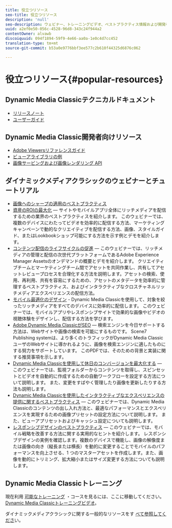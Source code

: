 ```yaml
---
title: 役立つリソース
seo-title: 役立つリソース
description: 'null'
seo-description: ウェビナー、トレーニングビデオ、ベストプラクティス情報および開発者向けリソースへのリンクです。
uuid: a2ef0e50-056c-4528-96d8-343c24f944a2
contentOwner: alvawb
discoiquuid: 094f1894-59f9-4e66-aa0a-1e0c4d7cc452
translation-type: tm+mt
source-git-commit: b53a0e9776bbf3ee577c2b610f44325d6876c062

---
```



# 役立つリソース{#popular-resources}

## Dynamic Media Classicテクニカルドキュメント

* [リリースノート](https://marketing.adobe.com/resources/help/en_US/s7/release_notes/index.html)
* [ユーザーガイド](introduction.md)

## Dynamic Media Classic開発者向けリソース

* [Adobe Viewersリファレンスガイド](https://marketing.adobe.com/resources/help/en_US/s7/viewers_ref/index.html)
* [ビューアライブラリの例](https://landing.adobe.com/en/na/dynamic-media/ctir-2755/live-demos.html)
* [画像サービングおよび画像レンダリング API](https://marketing.adobe.com/resources/help/en_US/s7/is_ir_api/index.html)

## ダイナミックメディアクラシックのウェビナーとチュートリアル

* [画像へのシャープの適用のベストプラクティス](/help/assets/s7_sharpening_images.pdf)
* [資産のROIの最大化](https://adobecustomersuccess.adobeconnect.com/p5ar3hfrrec/?launcher=false&fcsContent=true&pbMode=normal&proto=true) — サイトやモバイルアプリ全体にリッチメディアを配信するための業界のベストプラクティスを紹介します。 このウェビナーでは、複数のデバイスにわたってビデオを効率的に配信する方法、マーケティングキャンペーンで動的なクリエイティブを配信する方法、画像、スタイルガイド、またはLookbookショップ可能にする方法を示す例とデモを紹介します。
* [コンテンツ配信のライフサイクルの促進](https://adobecustomersuccess.adobeconnect.com/p88ducm9pqv/) — このウェビナーでは、リッチメディアの管理と配信の次世代プラットフォームであるAdobe Experience Manager Assetsのオンデマンドの概要とデモを紹介します。 クリエイティブチームとマーケティングチーム間でアセットを共同作業し、共有してアセットレビュープロセスを合理化する方法を説明します。アセットの検索、使用、再利用、共有を容易にするための、アセットのメタデータを効率的に管理するベストプラクティス、およびインタラクティブなクロスチャネルリッチメディアエクスペリエンスの配信方法。
* [モバイル最適化のデザイン](https://adobecustomersuccess.adobeconnect.com/p6oqd3wydif/?launcher=false&fcsContent=true&pbMode=normal&proto=true) - Dynamic Media Classicを使用して、対象を絞ったリッチメディアをすべてのデバイスに効率的に配信します。 このウェビナーでは、モバイルアプリやレスポンシブサイトで効果的な画像やビデオの視聴体験をデザインし、配信する方法を学びます。
* [Adobe Dynamic Media ClassicがSEO](/help/assets/s7_seo.pdf) — 検索エンジンを今日サポートする方法は、Webサイトや画像の検索を可能にするものです。 Scene7 Publishing systemは、より多くのトラフィックがDynamic Media ClassicユーザのWebサイトに導かれるように、画像を検索エンジンに適したものにする努力をサポートしています。 このPDFでは、そのための背景と実装に関する推奨事項を示します。
* [Dynamic Media Classicを使用して休日のコンバージョンを最大化する](https://adobecustomersuccess.adobeconnect.com/p32n1yr85c9/?proto=true) — このウェビナーでは、監視フォルダーからコンテンツを取得し、スピンセットとビデオを自動的に作成するための自動ワークフローを設定する方法について説明します。 また、変更をすばやく管理したり画像を更新したりする方法も説明します。
* [Dynamic Media Classicを使用したインタラクティブなエクスペリエンスの提供に関するベストプラクティス](https://seminars.adobeconnect.com/p7wb8ej3u6d/) — このウェビナーでは、Dynamic Media Classicのコンテンツの出し入れ方法と、最適なパフォーマンスとエクスペリエンスを実現するための画像プリセットの設定方法について説明します。 また、ビューアプリセットおよびキャッシュ設定についても説明します。
* [レスポンシブデザインのベストプラクティス](https://offers.adobe.com/en/na/marketing/landings/_40458_responsive_design_live_on_demand_webinar.html) — このウェビナーでは、モバイル戦略を改善する方法に関する実用的なヒントを紹介します。 レスポンシブデザインの実例を確認します。複数のデバイスで機能し、画像の解像度または画像の向き（縦長または横長）を動的に変更することでモバイルのパフォーマンスを向上させる、1 つのマスターアセットを作成します。また、画像を動的にトリミング、拡大縮小またはサイズ変更する方法についても説明します。

## Dynamic Media Classicトレーニング

現在利用 [可能なトレーニング](https://training.adobe.com/training/courses.html#product=adobe-scene7) ・コースを見るには、ここに移動してください。
[Dynamic Media Classicトレーニングビデオ](https://marketing.adobe.com/resources/help/en_US/s7/training-videos/)。

ダイナミックメディアクラシックに関する一般的なリソースをす [べて参照してくださ](home.md)い。